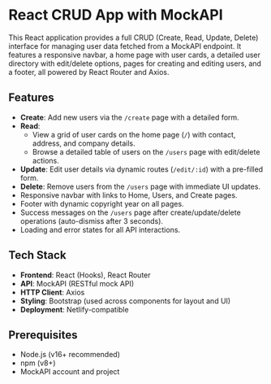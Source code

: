 # React CRUD App with MockAPI

This React application provides a full CRUD (Create, Read, Update, Delete) interface for managing user data fetched from a MockAPI endpoint. It features a responsive navbar, a home page with user cards, a detailed user directory with edit/delete options, pages for creating and editing users, and a footer, all powered by React Router and Axios.

## Features
- **Create**: Add new users via the `/create` page with a detailed form.
- **Read**: 
  - View a grid of user cards on the home page (`/`) with contact, address, and company details.
  - Browse a detailed table of users on the `/users` page with edit/delete actions.
- **Update**: Edit user details via dynamic routes (`/edit/:id`) with a pre-filled form.
- **Delete**: Remove users from the `/users` page with immediate UI updates.
- Responsive navbar with links to Home, Users, and Create pages.
- Footer with dynamic copyright year on all pages.
- Success messages on the `/users` page after create/update/delete operations (auto-dismiss after 3 seconds).
- Loading and error states for all API interactions.

## Tech Stack
- **Frontend**: React (Hooks), React Router
- **API**: MockAPI (RESTful mock API)
- **HTTP Client**: Axios
- **Styling**: Bootstrap (used across components for layout and UI)
- **Deployment**: Netlify-compatible

## Prerequisites
- Node.js (v16+ recommended)
- npm (v8+)
- MockAPI account and project
